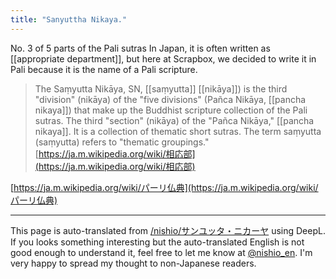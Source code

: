 ```yaml
---
title: "Sanyuttha Nikaya."
---
```


No. 3 of 5 parts of the Pali sutras
In Japan, it is often written as [[appropriate department]], but here at Scrapbox, we decided to write it in Pali because it is the name of a Pali scripture.
> The Saṃyutta Nikāya, SN, [[saṃyutta]] [[nikāya]]) is the third "division" (nikāya) of the "five divisions" (Pañca Nikāya, [[pancha nikaya]]) that make up the Buddhist scripture collection of the Pali sutras. The third "section" (nikāya) of the "Pañca Nikāya," [[pancha nikaya]]. It is a collection of thematic short sutras. The term saṃyutta (saṃyutta) refers to "thematic groupings."
[https://ja.m.wikipedia.org/wiki/相応部](https://ja.m.wikipedia.org/wiki/相応部)

[https://ja.m.wikipedia.org/wiki/パーリ仏典](https://ja.m.wikipedia.org/wiki/パーリ仏典)

---
This page is auto-translated from [/nishio/サンユッタ・ニカーヤ](https://scrapbox.io/nishio/サンユッタ・ニカーヤ) using DeepL. If you looks something interesting but the auto-translated English is not good enough to understand it, feel free to let me know at [@nishio_en](https://twitter.com/nishio_en). I'm very happy to spread my thought to non-Japanese readers.